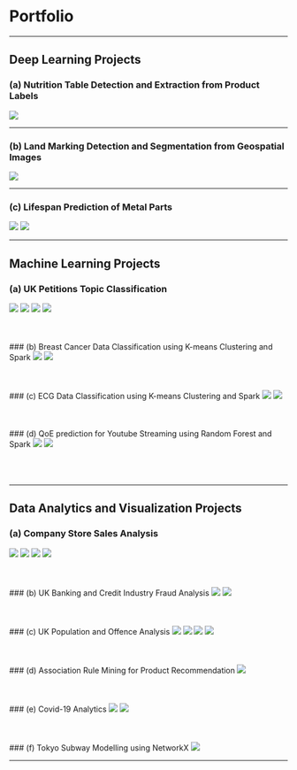 # Portfolio

---

## Deep Learning Projects 

### (a) Nutrition Table Detection and Extraction from Product Labels
<img src="images/val_batch2_pred.jpg?raw=true"/>

---
### (b) Land Marking Detection and Segmentation from Geospatial Images
<img src="images/forportfolio.png?raw=true"/>

---
### (c) Lifespan Prediction of Metal Parts
<img src="images/gridcvGB.png?raw=true"/>
<img src="images/tuningNN.png?raw=true"/>

---

## Machine Learning Projects

### (a) UK Petitions Topic Classification
<img src="images/imputing_category.png?raw=true"/>
<img src="images/frequent_bigrams.png?raw=true"/>
<img src="images/text_frequency.png?raw=true"/>
<img src="images/class_report_linearSVC.png?raw=true"/><br /><br /><br /><br />
### (b) Breast Cancer Data Classification using K-means Clustering and Spark
<img src="images/bckmeans.png?raw=true"/>
<img src="images/bckmeanss.png?raw=true"/><br /><br /><br /><br />
### (c) ECG Data Classification using K-means Clustering and Spark
<img src="images/actual.PNG?raw=true"/>
<img src="images/kmeans.PNG?raw=true"/><br /><br /><br /><br />
### (d) QoE prediction for Youtube Streaming using Random Forest and Spark
<img src="images/qoeheatmap.png?raw=true"/>
<img src="images/qoeprcurve.png?raw=true"/><br /><br /><br /><br />

---

## Data Analytics and Visualization Projects

### (a) Company Store Sales Analysis
<img src="images/volume_segmentation.png?raw=true"/>
<img src="images/dailyCustomers_40 stores.png?raw=true"/>
<img src="images/heatmap_40stores.png?raw=true"/>
<img src="images/radar_subplots_new.png?raw=true"/><br /><br /><br /><br />
### (b) UK Banking and Credit Industry Fraud Analysis
<img src="images/Advancefeefraud.png?raw=true"/>
<img src="images/consumerfraud.png?raw=true"/><br /><br /><br /><br />
### (c) UK Population and Offence Analysis
<img src="images/areavsoffences.png?raw=true"/>
<img src="images/areavspoplrate.png?raw=true"/>
<img src="images/df2areavsoffence.png?raw=true"/>
<img src="images/df2areavspoplrate.png?raw=true"/><br /><br /><br /><br />
### (d) Association Rule Mining for Product Recommendation
<img src="images/marketbasket.PNG?raw=true"/><br /><br /><br /><br />
### (e) Covid-19 Analytics
<img src="images/covid1.PNG?raw=true"/>
<img src="images/covid2.PNG?raw=true"/><br /><br /><br /><br />
### (f) Tokyo Subway Modelling using NetworkX
<img src="images/nodes.png?raw=true"/>

---
